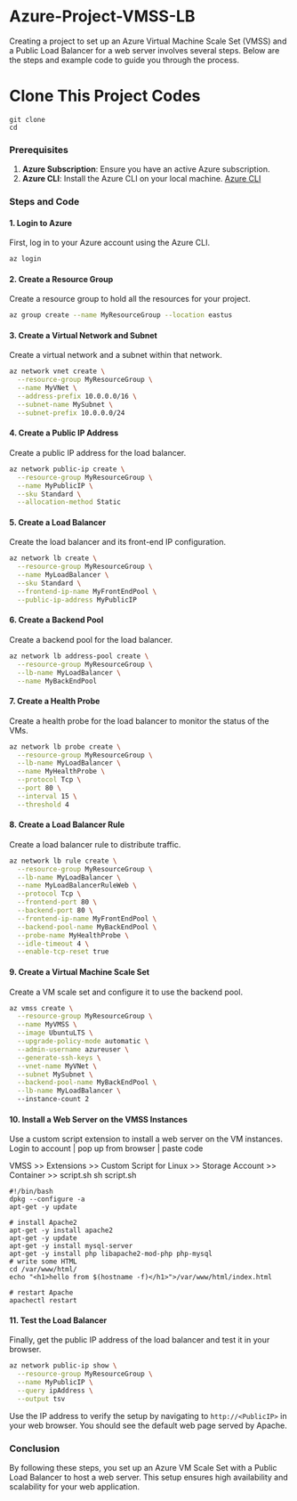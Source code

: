 # Azure-Project-VMSS-LB
Creating a project to set up an Azure Virtual Machine Scale Set (VMSS) and a Public Load Balancer for a web server involves several steps. Below are the steps and example code to guide you through the process.

# Clone This Project Codes
```
git clone
cd 
```
### Prerequisites
1. **Azure Subscription**: Ensure you have an active Azure subscription.
2. **Azure CLI**: Install the Azure CLI on your local machine. [Azure CLI](https://learn.microsoft.com/en-us/cli/azure/install-azure-cli-windows?tabs=azure-cli)

### Steps and Code

#### 1. **Login to Azure**
First, log in to your Azure account using the Azure CLI.

```sh
az login
```

#### 2. **Create a Resource Group**
Create a resource group to hold all the resources for your project.

```sh
az group create --name MyResourceGroup --location eastus
```

#### 3. **Create a Virtual Network and Subnet**
Create a virtual network and a subnet within that network.

```sh
az network vnet create \
  --resource-group MyResourceGroup \
  --name MyVNet \
  --address-prefix 10.0.0.0/16 \
  --subnet-name MySubnet \
  --subnet-prefix 10.0.0.0/24
```

#### 4. **Create a Public IP Address**
Create a public IP address for the load balancer.

```sh
az network public-ip create \
  --resource-group MyResourceGroup \
  --name MyPublicIP \
  --sku Standard \
  --allocation-method Static
```

#### 5. **Create a Load Balancer**
Create the load balancer and its front-end IP configuration.

```sh
az network lb create \
  --resource-group MyResourceGroup \
  --name MyLoadBalancer \
  --sku Standard \
  --frontend-ip-name MyFrontEndPool \
  --public-ip-address MyPublicIP
```

#### 6. **Create a Backend Pool**
Create a backend pool for the load balancer.

```sh
az network lb address-pool create \
  --resource-group MyResourceGroup \
  --lb-name MyLoadBalancer \
  --name MyBackEndPool
```

#### 7. **Create a Health Probe**
Create a health probe for the load balancer to monitor the status of the VMs.

```sh
az network lb probe create \
  --resource-group MyResourceGroup \
  --lb-name MyLoadBalancer \
  --name MyHealthProbe \
  --protocol Tcp \
  --port 80 \
  --interval 15 \
  --threshold 4
```

#### 8. **Create a Load Balancer Rule**
Create a load balancer rule to distribute traffic.

```sh
az network lb rule create \
  --resource-group MyResourceGroup \
  --lb-name MyLoadBalancer \
  --name MyLoadBalancerRuleWeb \
  --protocol Tcp \
  --frontend-port 80 \
  --backend-port 80 \
  --frontend-ip-name MyFrontEndPool \
  --backend-pool-name MyBackEndPool \
  --probe-name MyHealthProbe \
  --idle-timeout 4 \
  --enable-tcp-reset true
```

#### 9. **Create a Virtual Machine Scale Set**
Create a VM scale set and configure it to use the backend pool.

```sh
az vmss create \
  --resource-group MyResourceGroup \
  --name MyVMSS \
  --image UbuntuLTS \
  --upgrade-policy-mode automatic \
  --admin-username azureuser \
  --generate-ssh-keys \
  --vnet-name MyVNet \
  --subnet MySubnet \
  --backend-pool-name MyBackEndPool \
  --lb-name MyLoadBalancer \ 
  --instance-count 2
```

#### 10. **Install a Web Server on the VMSS Instances**
Use a custom script extension to install a web server on the VM instances.
Login to account | pop up from browser | paste code 

VMSS >> Extensions >> Custom Script for Linux >> Storage Account >> Container >> script.sh
sh script.sh

```
#!/bin/bash
dpkg --configure -a
apt-get -y update

# install Apache2
apt-get -y install apache2
apt-get -y update
apt-get -y install mysql-server
apt-get -y install php libapache2-mod-php php-mysql
# write some HTML
cd /var/www/html/
echo "<h1>hello from $(hostname -f)</h1>">/var/www/html/index.html

# restart Apache
apachectl restart
```

#### 11. **Test the Load Balancer**
Finally, get the public IP address of the load balancer and test it in your browser.

```sh
az network public-ip show \
  --resource-group MyResourceGroup \
  --name MyPublicIP \
  --query ipAddress \
  --output tsv
```

Use the IP address to verify the setup by navigating to `http://<PublicIP>` in your web browser. You should see the default web page served by Apache.

### Conclusion
By following these steps, you set up an Azure VM Scale Set with a Public Load Balancer to host a web server. This setup ensures high availability and scalability for your web application.
